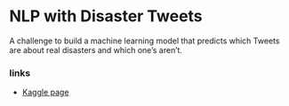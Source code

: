 # NLP with Disaster Tweets
 A challenge to build a machine learning model that predicts which Tweets are about real disasters and which one’s aren’t.

### links
- [Kaggle page](https://www.kaggle.com/c/nlp-getting-started)